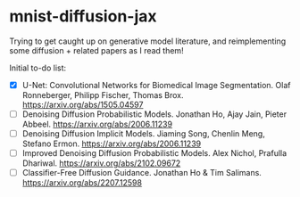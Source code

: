 # mnist-diffusion-jax

Trying to get caught up on generative model literature, and reimplementing some
diffusion + related papers as I read them!

Initial to-do list:

- [x] U-Net: Convolutional Networks for Biomedical Image Segmentation. Olaf Ronneberger, Philipp Fischer, Thomas Brox. https://arxiv.org/abs/1505.04597
- [ ] Denoising Diffusion Probabilistic Models. Jonathan Ho, Ajay Jain, Pieter Abbeel. https://arxiv.org/abs/2006.11239
- [ ] Denoising Diffusion Implicit Models. Jiaming Song, Chenlin Meng, Stefano Ermon. https://arxiv.org/abs/2006.11239
- [ ] Improved Denoising Diffusion Probabilistic Models. Alex Nichol, Prafulla Dhariwal. https://arxiv.org/abs/2102.09672
- [ ] Classifier-Free Diffusion Guidance. Jonathan Ho & Tim Salimans. https://arxiv.org/abs/2207.12598
